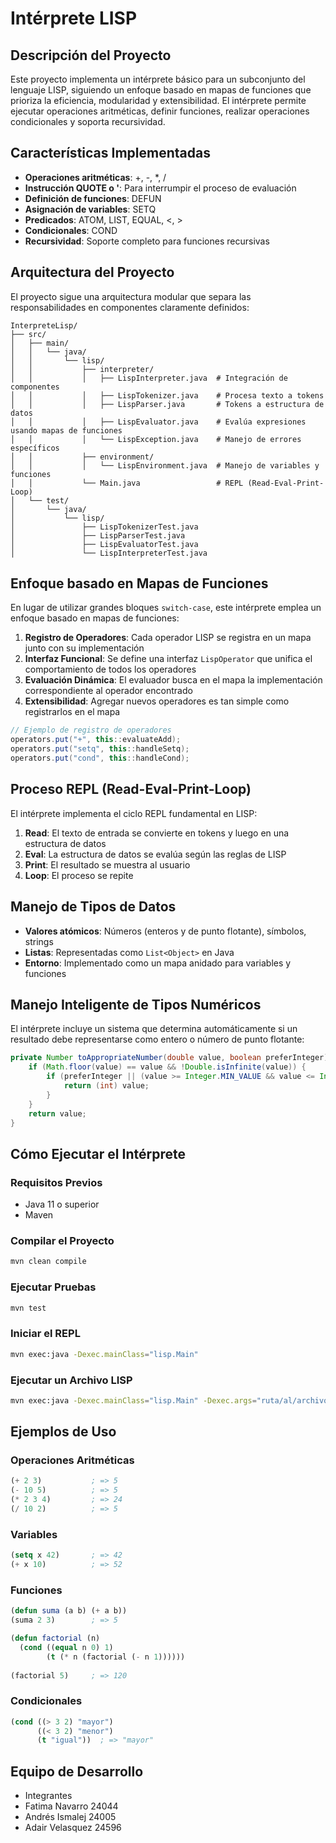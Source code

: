 # Intérprete LISP

## Descripción del Proyecto
Este proyecto implementa un intérprete básico para un subconjunto del lenguaje LISP, siguiendo un enfoque basado en mapas de funciones que prioriza la eficiencia, modularidad y extensibilidad. El intérprete permite ejecutar operaciones aritméticas, definir funciones, realizar operaciones condicionales y soporta recursividad.

## Características Implementadas
- **Operaciones aritméticas**: +, -, *, /
- **Instrucción QUOTE o '**: Para interrumpir el proceso de evaluación
- **Definición de funciones**: DEFUN
- **Asignación de variables**: SETQ
- **Predicados**: ATOM, LIST, EQUAL, <, >
- **Condicionales**: COND
- **Recursividad**: Soporte completo para funciones recursivas

## Arquitectura del Proyecto
El proyecto sigue una arquitectura modular que separa las responsabilidades en componentes claramente definidos:

```
InterpreteLisp/
├── src/
│   ├── main/
│   │   └── java/
│   │       └── lisp/
│   │           ├── interpreter/
│   │           │   ├── LispInterpreter.java  # Integración de componentes
│   │           │   ├── LispTokenizer.java    # Procesa texto a tokens
│   │           │   ├── LispParser.java       # Tokens a estructura de datos
│   │           │   ├── LispEvaluator.java    # Evalúa expresiones usando mapas de funciones
│   │           │   └── LispException.java    # Manejo de errores específicos
│   │           ├── environment/
│   │           │   └── LispEnvironment.java  # Manejo de variables y funciones
│   │           └── Main.java                 # REPL (Read-Eval-Print-Loop)
│   └── test/
│       └── java/
│           └── lisp/
│               ├── LispTokenizerTest.java
│               ├── LispParserTest.java
│               ├── LispEvaluatorTest.java
│               └── LispInterpreterTest.java
```

## Enfoque basado en Mapas de Funciones
En lugar de utilizar grandes bloques `switch-case`, este intérprete emplea un enfoque basado en mapas de funciones:

1. **Registro de Operadores**: Cada operador LISP se registra en un mapa junto con su implementación
2. **Interfaz Funcional**: Se define una interfaz `LispOperator` que unifica el comportamiento de todos los operadores
3. **Evaluación Dinámica**: El evaluador busca en el mapa la implementación correspondiente al operador encontrado
4. **Extensibilidad**: Agregar nuevos operadores es tan simple como registrarlos en el mapa

```java
// Ejemplo de registro de operadores
operators.put("+", this::evaluateAdd);
operators.put("setq", this::handleSetq);
operators.put("cond", this::handleCond);
```

## Proceso REPL (Read-Eval-Print-Loop)

El intérprete implementa el ciclo REPL fundamental en LISP:

1. **Read**: El texto de entrada se convierte en tokens y luego en una estructura de datos
2. **Eval**: La estructura de datos se evalúa según las reglas de LISP
3. **Print**: El resultado se muestra al usuario
4. **Loop**: El proceso se repite

## Manejo de Tipos de Datos
- **Valores atómicos**: Números (enteros y de punto flotante), símbolos, strings
- **Listas**: Representadas como `List<Object>` en Java
- **Entorno**: Implementado como un mapa anidado para variables y funciones

## Manejo Inteligente de Tipos Numéricos
El intérprete incluye un sistema que determina automáticamente si un resultado debe representarse como entero o número de punto flotante:

```java
private Number toAppropriateNumber(double value, boolean preferInteger) {
    if (Math.floor(value) == value && !Double.isInfinite(value)) {
        if (preferInteger || (value >= Integer.MIN_VALUE && value <= Integer.MAX_VALUE)) {
            return (int) value;
        }
    }
    return value;
}
```

## Cómo Ejecutar el Intérprete

### Requisitos Previos
- Java 11 o superior
- Maven

### Compilar el Proyecto
```bash
mvn clean compile
```

### Ejecutar Pruebas
```bash
mvn test
```

### Iniciar el REPL
```bash
mvn exec:java -Dexec.mainClass="lisp.Main"
```

### Ejecutar un Archivo LISP
```bash
mvn exec:java -Dexec.mainClass="lisp.Main" -Dexec.args="ruta/al/archivo.lisp"
```

## Ejemplos de Uso

### Operaciones Aritméticas
```lisp
(+ 2 3)           ; => 5
(- 10 5)          ; => 5
(* 2 3 4)         ; => 24
(/ 10 2)          ; => 5
```

### Variables
```lisp
(setq x 42)       ; => 42
(+ x 10)          ; => 52
```

### Funciones
```lisp
(defun suma (a b) (+ a b))
(suma 2 3)        ; => 5

(defun factorial (n)
  (cond ((equal n 0) 1)
        (t (* n (factorial (- n 1))))))
        
(factorial 5)     ; => 120
```

### Condicionales
```lisp
(cond ((> 3 2) "mayor")
      ((< 3 2) "menor")
      (t "igual"))  ; => "mayor"
```

## Equipo de Desarrollo
- Integrantes
- Fatima Navarro 24044
- Andrés Ismalej 24005
- Adair Velasquez 24596
